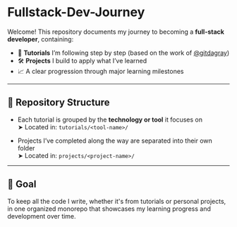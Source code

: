 # Fullstack-Dev-Journey

Welcome! This repository documents my journey to becoming a **full-stack developer**, containing:

- 🧠 **Tutorials** I’m following step by step (based on the work of [@gitdagray](https://github.com/gitdagray))
- 🛠️ **Projects** I build to apply what I’ve learned
- 📈 A clear progression through major learning milestones

---

## 📂 Repository Structure

- Each tutorial is grouped by the **technology or tool** it focuses on  
  ➤ Located in: `tutorials/<tool-name>/`

- Projects I’ve completed along the way are separated into their own folder  
  ➤ Located in: `projects/<project-name>/`

---

## 📝 Goal

To keep all the code I write, whether it's from tutorials or personal projects, in one organized monorepo that showcases my learning progress and development over time.
